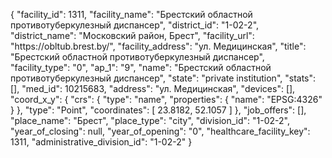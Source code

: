 {
    "facility_id": 1311,
    "facility_name": "Брестский областной противотуберкулезный диспансер",
    "district_id": "1-02-2",
    "district_name": "Московский район, Брест",
    "facility_url": "https:\/\/obltub.brest.by\/",
    "facility_address": "ул. Медицинская",
    "title": "Брестский областной противотуберкулезный диспансер",
    "facility_type": "0",
    "ap_1": "9",
    "name": "Брестский областной противотуберкулезный диспансер",
    "state": "private institution",
    "stats": [],
    "med_id": 10215683,
    "address": "ул. Медицинская",
    "devices": [],
    "coord_x_y": {
        "crs": {
            "type": "name",
            "properties": {
                "name": "EPSG:4326"
            }
        },
        "type": "Point",
        "coordinates": [
            23.8182,
            52.1057
        ]
    },
    "job_offers": [],
    "place_name": "Брест",
    "place_type": "city",
    "division_id": "1-02-2",
    "year_of_closing": null,
    "year_of_opening": "0",
    "healthcare_facility_key": 1311,
    "administrative_division_id": "1-02-2"
}